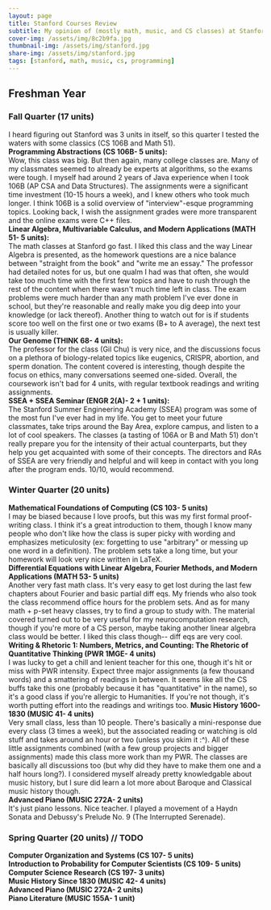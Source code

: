 ```yaml
---
layout: page
title: Stanford Courses Review
subtitle: My opinion of (mostly math, music, and CS classes) at Stanford as I take them. My journey to a 4-year (hopefully?) CS coterm.
cover-img: /assets/img/8c2b9fa.jpg
thumbnail-img: /assets/img/stanford.jpg
share-img: /assets/img/stanford.jpg
tags: [stanford, math, music, cs, programming]
---
```

## Freshman Year
### Fall Quarter (17 units)
I heard figuring out Stanford was 3 units in itself, so this quarter I tested the waters with some classics (CS 106B and Math 51).<br>
**Programming Abstractions (CS 106B- 5 units):**<br>
Wow, this class was big. But then again, many college classes are. Many of my classmates seemed to already be experts at algorithms, so the exams were tough. I myself had around 2 years of Java experience when I took 106B (AP CSA and Data Structures). The assignments were a significant time investment (10-15 hours a week), and I knew others who took much longer. I think 106B is a solid overview of "interview"-esque programming topics. Looking back, I wish the assignment grades were more transparent and the online exams were C++ files.<br>
**Linear Algebra, Multivariable Calculus, and Modern Applications (MATH 51- 5 units):**<br>
The math classes at Stanford go fast. I liked this class and the way Linear Algebra is presented, as the homework questions are a nice balance between "straight from the book" and "write me an essay." The professor had detailed notes for us, but one qualm I had was that often, she would take too much time with the first few topics and have to rush through the rest of the content when there wasn't much time left in class. The exam problems were much harder than any math problem I've ever done in school, but they're reasonable and really make you dig deep into your knowledge (or lack thereof). Another thing to watch out for is if students score too well on the first one or two exams (B+ to A average), the next test is usually killer.<br>
**Our Genome (THINK 68- 4 units):**<br>
The professor for the class (Gil Chu) is very nice, and the discussions focus on a plethora of biology-related topics like eugenics, CRISPR, abortion, and sperm donation. The content covered is interesting, though despite the focus on ethics, many conversations seemed one-sided. Overall, the coursework isn't bad for 4 units, with regular textbook readings and writing assignments.<br>
**SSEA + SSEA Seminar (ENGR 2(A)- 2 + 1 units):**<br>
The Stanford Summer Engineering Academy (SSEA) program was some of the most fun I've ever had in my life. You get to meet your future classmates, take trips around the Bay Area, explore campus, and listen to a lot of cool speakers. The classes (a tasting of 106A or B and Math 51) don't really prepare you for the intensity of their actual counterparts, but they help you get acquainted with some of their concepts. The directors and RAs of SSEA are very friendly and helpful and will keep in contact with you long after the program ends. 10/10, would recommend.
### Winter Quarter (20 units)
**Mathematical Foundations of Computing (CS 103- 5 units)**<br>
I may be biased because I love proofs, but this was my first formal proof-writing class. I think it's a great introduction to them, though I know many people who don't like how the class is super picky with wording and emphasizes meticulosity (ex: forgetting to use "arbitrary" or messing up one word in a definition). The problem sets take a long time, but your homework will look very nice written in LaTeX. <br>
**Differential Equations with Linear Algebra, Fourier Methods, and Modern Applications (MATH 53- 5 units)**<br>
Another very fast math class. It's very easy to get lost during the last few chapters about Fourier and basic partial diff eqs. My friends who also took the class recommend office hours for the problem sets. And as for many math + p-set heavy classes, try to find a group to study with. The material covered turned out to be very useful for my neurocomputation research, though if you're more of a CS person, maybe taking another linear algebra class would be better. I liked this class though-- diff eqs are very cool.<br>
**Writing & Rhetoric 1: Numbers, Metrics, and Counting: The Rhetoric of Quantitative Thinking (PWR 1MGE- 4 units)**<br>
I was lucky to get a chill and lenient teacher for this one, though it's hit or miss with PWR intensity. Expect three major assignments (a few thousand words) and a smattering of readings in between. It seems like all the CS buffs take this one (probably because it has "quantitative" in the name), so it's a good class if you're allergic to Humanities. If you're not though, it's worth putting effort into the readings and writings too.
**Music History 1600-1830 (MUSIC 41- 4 units)**<br>
Very small class, less than 10 people. There's basically a mini-response due every class (3 times a week), but the associated reading or watching is old stuff and takes around an hour or two (unless you skim it :^). All of these little assignments combined (with a few group projects and bigger assignments) made this class more work than my PWR. The classes are basically all discussions too (but why did they have to make them one and a half hours long?). I considered myself already pretty knowledgable about music history, but I sure did learn a lot more about Baroque and Classical music history though.<br>
**Advanced Piano (MUSIC 272A- 2 units)**<br>
It's just piano lessons. Nice teacher. I played a movement of a Haydn Sonata and Debussy's Prelude No. 9 (The Interrupted Serenade).<br>
### Spring Quarter (20 units) // TODO
**Computer Organization and Systems (CS 107- 5 units)**<br>
**Introduction to Probability for Computer Scientists (CS 109- 5 units)**<br>
**Computer Science Research (CS 197- 3 units)**<br>
**Music History Since 1830 (MUSIC 42- 4 units)**<br>
**Advanced Piano (MUSIC 272A- 2 units)**<br>
**Piano Literature (MUSIC 155A- 1 unit)**<br>
